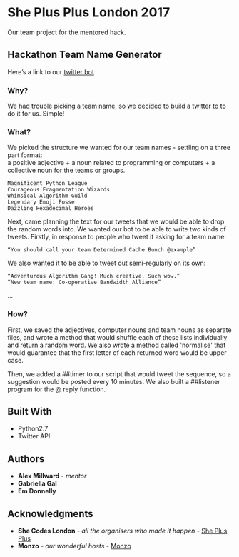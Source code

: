 # She Plus Plus London 2017

Our team project for the mentored hack.

## Hackathon Team Name Generator

Here’s a link to our [twitter bot](https://twitter.com/ShePlusPlusTeam)

### Why?

We had trouble picking a team name, so we decided to build a twitter to to do it for us. Simple!

### What?

We picked the structure we wanted for our team names - settling on a three part format:  
a positive adjective + a noun related to programming or computers + a collective noun for the teams or groups. 

```
Magnificent Python League
Courageous Fragmentation Wizards
Whimsical Algorithm Guild
Legendary Emoji Posse
Dazzling Hexadecimal Heroes
```


Next, came planning the text for our tweets that we would be able to drop the random words into. We wanted our bot to be able to write two kinds of tweets. Firstly, in response to people who tweet it asking for a team name:

```
“You should call your team Determined Cache Bunch @example”
```
We also wanted it to be able to tweet out semi-regularly on its own:

```
“Adventurous Algorithm Gang! Much creative. Such wow.”
“New team name: Co-operative Bandwidth Alliance”
```
… 

### How?
First, we saved the adjectives, computer nouns and team nouns as separate files, and wrote a method that would shuffle each of these lists individually and return a random word. We also wrote a method called 'normalise' that would guarantee that the first letter of each returned word would be upper case.

Then, we added a ##timer to our script that would tweet the sequence, so a suggestion would be posted every 10 minutes. 
We also built a ##listener program for the @ reply function. 

## Built With

* Python2.7
* Twitter API

## Authors

* **Alex Millward** - *mentor*
* **Gabriella Gal**
* **Em Donnelly**

## Acknowledgments


* **She Codes London** - *all the organisers who made it happen* - [She Plus Plus](http://www.sheplusplus.london/)
* **Monzo** - *our wonderful hosts* - [Monzo](https://monzo.com/about/)
